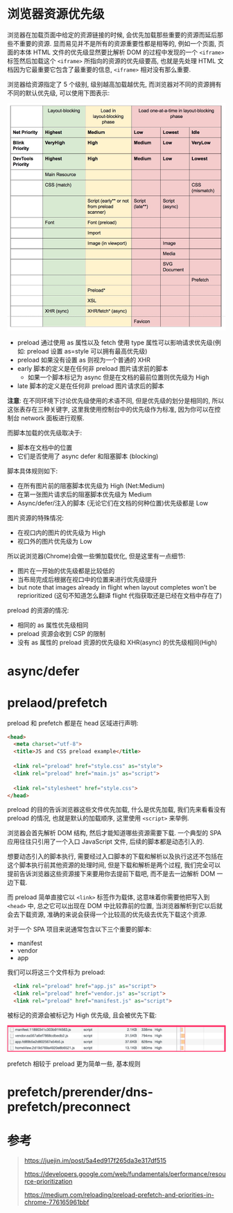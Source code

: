 # 浏览器资源优先级

浏览器在加载页面中给定的资源链接的时候, 会优先加载那些重要的资源而延后那些不重要的资源. 显而易见并不是所有的资源重要性都是相等的, 例如一个页面, 页面的本体 HTML 文件的优先级显然要比解析 DOM 的过程中发现的一个 `<iframe>` 标签然后加载这个 `<iframe>` 所指向的资源的优先级要高, 也就是先处理 HTML 文档因为它最重要它包含了最重要的信息, `<iframe>` 相对没有那么重要.

浏览器给资源指定了 5 个级别, 级别越高加载越优先, 而浏览器对不同的资源拥有不同的默认优先级, 可以使用下图表示:

![1_BTi3YhvCAYiJYRpjNQft9Q](./assets\1_BTi3YhvCAYiJYRpjNQft9Q.jpeg)

- preload 通过使用 as 属性以及 fetch 使用 type 属性可以影响请求优先级(例如: preload 设置 as=style 可以拥有最高优先级)
- preload 如果没有设置 as 则视为一个普通的 XHR
- early 脚本的定义是在任何非 preload 图片请求前的脚本
  - 如果一个脚本标记为 async 但是在文档的最前位置则优先级为 High
- late 脚本的定义是在任何非 preload 图片请求后的脚本

**注意**: 在不同环境下讨论优先级使用的术语不同, 但是优先级的划分是相同的, 所以这张表存在三种关键字, 这里我使用控制台中的优先级作为标准, 因为你可以在控制台 network 面板进行观察.

而脚本加载的优先级取决于:

- 脚本在文档中的位置
- 它们是否使用了 async defer 和阻塞脚本 (blocking)

脚本具体规则如下:

- 在所有图片前的阻塞脚本优先级为 High (Net:Medium)
- 在第一张图片请求后的阻塞脚本优先级为 Medium
- Async/defer/注入的脚本 (无论它们在文档的何种位置)优先级都是 Low

图片资源的特殊情况:

- 在视口内的图片的优先级为 High
- 视口外的图片优先级为 Low

所以说浏览器(Chrome)会做一些懒加载优化, 但是这里有一点细节:

- 图片在一开始的优先级都是比较低的
- 当布局完成后根据在视口中的位置来进行优先级提升
- but note that images already in flight when layout completes won’t be reprioritized (这句不知道怎么翻译  flight 代指获取还是已经在文档中存在了)

preload 的资源的情况:

- 相同的 as 属性优先级相同
- preload 资源会收到 CSP 的限制
- 没有 as 属性的 preload 资源的优先级和 XHR(async) 的优先级相同(High)

# async/defer



# prelaod/prefetch

preload 和 prefetch 都是在 head 区域进行声明:

```html
<head>
  <meta charset="utf-8">
  <title>JS and CSS preload example</title>

  <link rel="preload" href="style.css" as="style">
  <link rel="preload" href="main.js" as="script">

  <link rel="stylesheet" href="style.css">
</head>
```

preload 的目的告诉浏览器这些文件优先加载, 什么是优先加载, 我们先来看看没有 preload 的情况, 也就是默认的加载顺序, 这里使用 `<script>` 来举例.

浏览器会首先解析 DOM 结构, 然后才能知道哪些资源需要下载. 一个典型的 SPA 应用往往只引用了一个入口 JavaScript 文件, 后续的脚本都是动态引入的.

想要动态引入的脚本执行, 需要经过入口脚本的下载和解析以及执行这还不包括在这个脚本执行前其他资源的处理时间, 但是下载和解析是两个过程, 我们完全可以提前告诉浏览器这些资源接下来要用你去提前下载吧, 而不是去一边解析 DOM 一边下载.

而 preload 简单直接它以 `<link>` 标签作为载体, 这意味着你需要他把写入到 `<head>` 中, 总之它可以出现在 DOM 中比较靠前的位置, 当浏览器解析到它以后就会去下载资源, 准确的来说会获得一个比较高的优先级去优先下载这个资源.

对于一个 SPA 项目来说通常包含以下三个重要的脚本:

- manifest
- vendor
- app

我们可以将这三个文件标为 preload:

```html
  <link rel="preload" href="app.js" as="script">
  <link rel="preload" href="vendor.js" as="script">
  <link rel="preload" href="manifest.js" as="script">
```

被标记的资源会被标记为 High 优先级, 且会被优先下载:

![image-20200401185945178](./assets\image-20200401185945178.png)

prefetch 相较于 preload 更为简单一些, 基本规则

# prefetch/prerender/dns-prefetch/preconnect



# 参考

> https://juejin.im/post/5a4ed917f265da3e317df515
>
> https://developers.google.com/web/fundamentals/performance/resource-prioritization
>
> https://medium.com/reloading/preload-prefetch-and-priorities-in-chrome-776165961bbf
